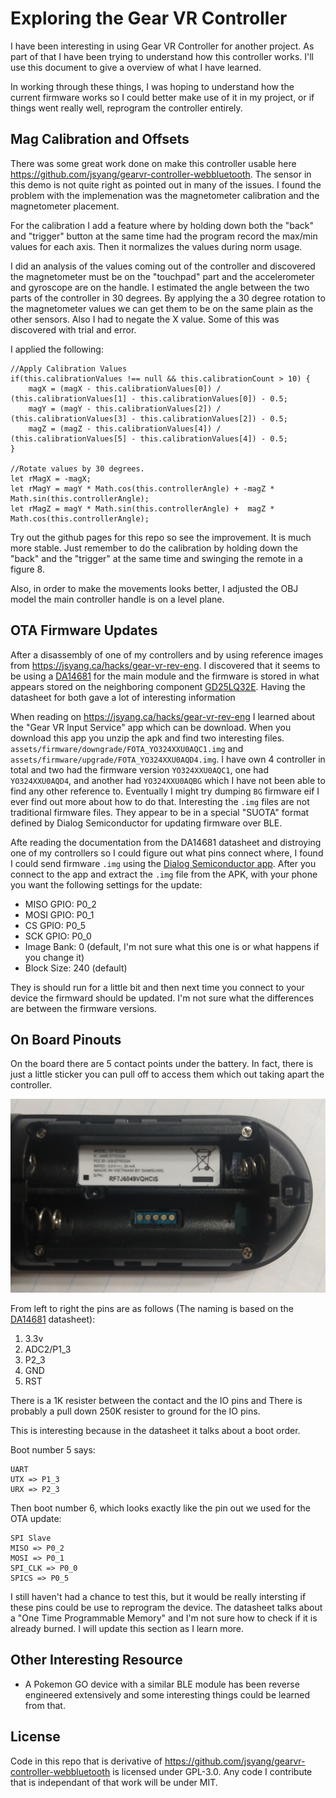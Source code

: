 # Exploring the Gear VR Controller

I have been interesting in using Gear VR Controller for another project. As part of that I have been trying to understand how this controller works. I'll use this document to give a overview of what I have learned.

In working through these things, I was hoping to understand how the current firmware works so I could better make use of it in my project, or if things went really well, reprogram the controller entirely.

## Mag Calibration and Offsets

There was some great work done on make this controller usable here https://github.com/jsyang/gearvr-controller-webbluetooth. The sensor in this demo is not quite right as pointed out in many of the issues. I found the problem with the implemenation was the magnetometer calibration and the magnetometer placement.

For the calibration I add a feature where by holding down both the "back" and "trigger" button at the same time had the program record the max/min values for each axis. Then it normalizes the values during norm usage.

I did an analysis of the values coming out of the controller and discovered the magnetometer must be on the "touchpad" part and the accelerometer and gyroscope are on the handle. I estimated the angle between the two parts of the controller in 30 degrees. By applying the a 30 degree rotation to the magnetometer values we can get them to be on the same plain as the other sensors. Also I had to negate the X value. Some of this was discovered with trial and error.

I applied the following:

```
//Apply Calibration Values
if(this.calibrationValues !== null && this.calibrationCount > 10) {
    magX = (magX - this.calibrationValues[0]) / (this.calibrationValues[1] - this.calibrationValues[0]) - 0.5;
    magY = (magY - this.calibrationValues[2]) / (this.calibrationValues[3] - this.calibrationValues[2]) - 0.5;
    magZ = (magZ - this.calibrationValues[4]) / (this.calibrationValues[5] - this.calibrationValues[4]) - 0.5;
}

//Rotate values by 30 degrees.
let rMagX = -magX;
let rMagY = magY * Math.cos(this.controllerAngle) + -magZ * Math.sin(this.controllerAngle);
let rMagZ = magY * Math.sin(this.controllerAngle) +  magZ * Math.cos(this.controllerAngle);
```

Try out the github pages for this repo so see the improvement. It is much more stable. Just remember to do the calibration by holding down the "back" and the "trigger" at the same time and swinging the remote in a figure 8.

Also, in order to make the movements looks better, I adjusted the OBJ model the main controller handle is on a level plane.

## OTA Firmware Updates

After a disassembly of one of my controllers and by using reference images from https://jsyang.ca/hacks/gear-vr-rev-eng. I discovered that it seems to be using a [DA14681](https://www.dialog-semiconductor.com/products/bluetooth-low-energy/da14680-and-da14681#tab-field_tab_content_resources) for the main module and the firmware is stored in what appears stored on the neighboring component [GD25LQ32E](https://www.gigadevice.com/flash-memory/gd25lq32e/). Having the datasheet for both gave a lot of interesting information

When reading on https://jsyang.ca/hacks/gear-vr-rev-eng I learned about the "Gear VR Input Service" app which can be download. When you download this app you unzip the apk and find two interesting files. `assets/firmware/downgrade/FOTA_YO324XXU0AQC1.img` and `assets/firmware/upgrade/FOTA_YO324XXU0AQD4.img`. I have own 4 controller in total and two had the firmware version `YO324XXU0AQC1`, one had `YO324XXU0AQD4`, and another had `YO324XXU0AQBG` which I have not been able to find any other reference to. Eventually I might try dumping `BG` firmware eif I ever find out more about how to do that. Interesting the `.img` files are not traditional firmware files. They appear to be in a special "SUOTA" format defined by Dialog Semiconductor for updating firmware over BLE.

Afte reading the documentation from the DA14681 datasheet and distroying one of my controllers so I could figure out what pins connect where, I found I could send firmware `.img` using the [Dialog Semiconductor app](https://play.google.com/store/apps/details?id=com.dialog.suota). After you connect to the app and extract the `.img` file from the APK, with your phone you want the following settings for the update:
- MISO GPIO: P0_2
- MOSI GPIO: P0_1
- CS GPIO: P0_5
- SCK GPIO: P0_0
- Image Bank: 0 (default, I'm not sure what this one is or what happens if you change it)
- Block Size: 240 (default)

They is should run for a little bit and then next time you connect to your device the firmward should be updated. I'm not sure what the differences are between the firmware versions.

## On Board Pinouts

On the board there are 5 contact points under the battery. In fact, there is just a little sticker you can pull off to access them which out taking apart the controller.

![Image of 5 Contact Points](images/five_contact_points.jpg)

From left to right the pins are as follows (The naming is based on the [DA14681](https://www.dialog-semiconductor.com/products/bluetooth-low-energy/da14680-and-da14681#tab-field_tab_content_resources) datasheet):

1. 3.3v
2. ADC2/P1_3
3. P2_3
4. GND
5. RST

There is a 1K resister between the contact and the IO pins and There is probably a pull down 250K resister to ground for the IO pins.

This is interesting because in the datasheet it talks about a boot order.

Boot number 5 says:

```
UART
UTX => P1_3
URX => P2_3
```

Then boot number 6, which looks exactly like the pin out we used for the OTA update:

```
SPI Slave
MISO => P0_2
MOSI => P0_1
SPI_CLK => P0_0
SPICS => P0_5
```

I still haven't had a chance to test this, but it would be really intersting if these pins could be use to reprogram the device. The datasheet talks about a "One Time Programmable Memory" and I'm not sure how to check if it is already burned. I will update this section as I learn more.

## Other Interesting Resource

- A Pokemon GO device with a similar BLE module has been reverse engineered extensively and some interesting things could be learned from that.


## License

Code in this repo that is derivative of https://github.com/jsyang/gearvr-controller-webbluetooth is licensed under GPL-3.0. Any code I contribute that is independant of that work will be under MIT.
